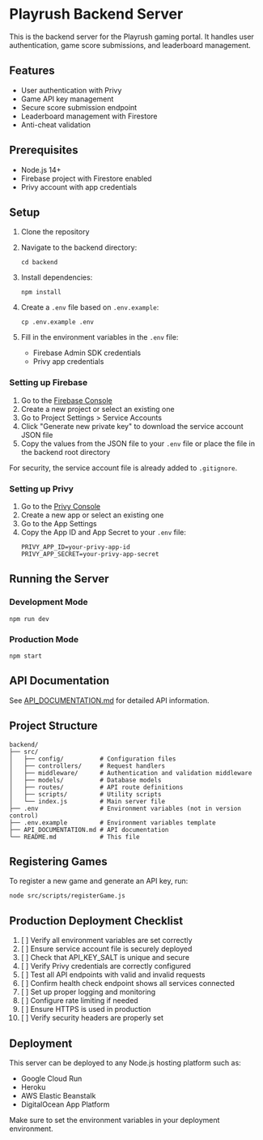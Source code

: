 # Playrush Backend Server

This is the backend server for the Playrush gaming portal. It handles user authentication, game score submissions, and leaderboard management.

## Features

- User authentication with Privy
- Game API key management
- Secure score submission endpoint
- Leaderboard management with Firestore
- Anti-cheat validation

## Prerequisites

- Node.js 14+
- Firebase project with Firestore enabled
- Privy account with app credentials

## Setup

1. Clone the repository
2. Navigate to the backend directory:
   ```
   cd backend
   ```

3. Install dependencies:
   ```
   npm install
   ```

4. Create a `.env` file based on `.env.example`:
   ```
   cp .env.example .env
   ```

5. Fill in the environment variables in the `.env` file:
   - Firebase Admin SDK credentials
   - Privy app credentials

### Setting up Firebase

1. Go to the [Firebase Console](https://console.firebase.google.com/)
2. Create a new project or select an existing one
3. Go to Project Settings > Service Accounts
4. Click "Generate new private key" to download the service account JSON file
5. Copy the values from the JSON file to your `.env` file or place the file in the backend root directory

For security, the service account file is already added to `.gitignore`.

### Setting up Privy

1. Go to the [Privy Console](https://privy.io/)
2. Create a new app or select an existing one
3. Go to the App Settings
4. Copy the App ID and App Secret to your `.env` file:
   ```
   PRIVY_APP_ID=your-privy-app-id
   PRIVY_APP_SECRET=your-privy-app-secret
   ```

## Running the Server

### Development Mode
```
npm run dev
```

### Production Mode
```
npm start
```

## API Documentation

See [API_DOCUMENTATION.md](API_DOCUMENTATION.md) for detailed API information.

## Project Structure

```
backend/
├── src/
│   ├── config/          # Configuration files
│   ├── controllers/     # Request handlers
│   ├── middleware/      # Authentication and validation middleware
│   ├── models/          # Database models
│   ├── routes/          # API route definitions
│   ├── scripts/         # Utility scripts
│   └── index.js         # Main server file
├── .env                 # Environment variables (not in version control)
├── .env.example         # Environment variables template
├── API_DOCUMENTATION.md # API documentation
└── README.md            # This file
```

## Registering Games

To register a new game and generate an API key, run:
```
node src/scripts/registerGame.js
```

## Production Deployment Checklist

1. [ ] Verify all environment variables are set correctly
2. [ ] Ensure service account file is securely deployed
3. [ ] Check that API_KEY_SALT is unique and secure
4. [ ] Verify Privy credentials are correctly configured
5. [ ] Test all API endpoints with valid and invalid requests
6. [ ] Confirm health check endpoint shows all services connected
7. [ ] Set up proper logging and monitoring
8. [ ] Configure rate limiting if needed
9. [ ] Ensure HTTPS is used in production
10. [ ] Verify security headers are properly set

## Deployment

This server can be deployed to any Node.js hosting platform such as:
- Google Cloud Run
- Heroku
- AWS Elastic Beanstalk
- DigitalOcean App Platform

Make sure to set the environment variables in your deployment environment.